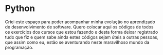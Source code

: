 # Python
Criei este espaço para poder acompanhar minha evolução no aprendizado de desenvolvimento de software. Quero colocar aqui os códigos de todos os exercícios dos cursos que estou fazendo e desta forma deixar registrado tudo que fiz e quem sabe ainda estes códigos sejam úteis a outras pessoas, que assim como eu, estão se aventurando neste maravilhoso mundo da programação.

